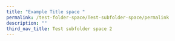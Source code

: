```yaml
---
title: "Example Title space "
permalink: /test-folder-space/Test-subfolder-space/permalink
description: ""
third_nav_title: Test subfolder space 2
---
```



